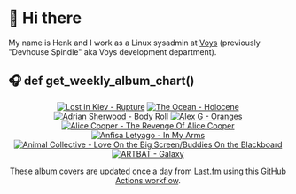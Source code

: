# 👋 Hi there

My name is Henk and I work as a Linux sysadmin at <a href="https://www.voys.co/about/">Voys</a> (previously "Devhouse Spindle" aka Voys development department).

## 🎧 def get_weekly_album_chart()
<!-- lastfm -->
<p align="center"><a href="https://www.last.fm/music/Lost+in+Kiev/Rupture"><img src="https://lastfm.freetls.fastly.net/i/u/64s/b7a1e53931f66e64e11c0b702a027591.png" title="Lost in Kiev - Rupture"></a> <a href="https://www.last.fm/music/The+Ocean/Holocene"><img src="https://lastfm.freetls.fastly.net/i/u/64s/b794b164e830e935d124823186327c0f.jpg" title="The Ocean - Holocene"></a> <a href="https://www.last.fm/music/Adrian+Sherwood/Body+Roll"><img src="https://lastfm.freetls.fastly.net/i/u/64s/20341ad9c439b0fbf3d9d2797caf4298.jpg" title="Adrian Sherwood - Body Roll"></a> <a href="https://www.last.fm/music/Alex+G/Oranges"><img src="https://lastfm.freetls.fastly.net/i/u/64s/7dc8e58f94085fdd5317bc7c68b3da6f.jpg" title="Alex G - Oranges"></a> <a href="https://www.last.fm/music/Alice+Cooper/The+Revenge+Of+Alice+Cooper"><img src="https://lastfm.freetls.fastly.net/i/u/64s/34cbb6ba274695eaf55736b9834d7dd7.jpg" title="Alice Cooper - The Revenge Of Alice Cooper"></a> <a href="https://www.last.fm/music/Anfisa+Letyago/In+My+Arms"><img src="https://lastfm.freetls.fastly.net/i/u/64s/559d84e21101a15ed98896296b72a05d.png" title="Anfisa Letyago - In My Arms"></a> <a href="https://www.last.fm/music/Animal+Collective/Love+On+the+Big+Screen%2FBuddies+On+the+Blackboard"><img src="https://lastfm.freetls.fastly.net/i/u/64s/2df90b6046a3e2766c85dbadb992fb32.jpg" title="Animal Collective - Love On the Big Screen/Buddies On the Blackboard"></a> <a href="https://www.last.fm/music/ARTBAT/Galaxy"><img src="https://lastfm.freetls.fastly.net/i/u/64s/c632bbea2153f12ca2795d1040d40c4b.jpg" title="ARTBAT - Galaxy"></a> </p>

<p align="center">These album covers are updated once a day from <a href="https://www.last.fm/user/hbokh">Last.fm</a> using this <a href="https://github.com/marketplace/actions/lastfm-to-markdown">GitHub Actions workflow</a>.</p>
